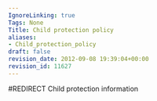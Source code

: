 ```yaml
---
IgnoreLinking: true
Tags: None
Title: Child protection policy
aliases:
- Child_protection_policy
draft: false
revision_date: 2012-09-08 19:39:04+00:00
revision_id: 11627
---
```


#REDIRECT Child protection information